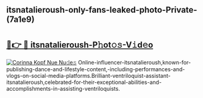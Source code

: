 ## itsnatalieroush-only-fans​-leaked-photo​-Private-(7a1e9)


# <h2><a href="https://mediaupload.pro?title=itsnatalieroush&ref=git">🔗👉 🔴 itsnatalieroush-P𝚑ot𝚘𝚜-V𝚒d𝚎o</a></h2>

[![Corinna Kopf Nue Nu𝚍e𝚜](https://i.imgur.com/0qMVB7G.gif)](https://mediaupload.pro?title=itsnatalieroush&ref=git)
Online-influencer-itsnatalieroush,known-for-publishing-dance-and-lifestyle-content,-including-performances-and-vlogs-on-social-media-platforms.Brilliant-ventriloquist-assistant-itsnatalieroush,celebrated-for-their-exceptional-abilities-and-accomplishments-in-assisting-ventriloquists.  